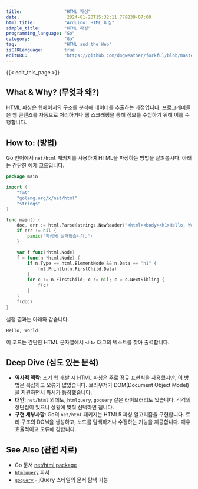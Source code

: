 ```yaml
---
title:                "HTML 파싱"
date:                  2024-01-20T15:32:11.778839-07:00
html_title:           "Arduino: HTML 파싱"
simple_title:         "HTML 파싱"
programming_language: "Go"
category:             "Go"
tag:                  "HTML and the Web"
isCJKLanguage:        true
editURL:              "https://github.com/dogweather/forkful/blob/master/content/ko/go/parsing-html.md"
---
```


{{< edit_this_page >}}

## What & Why? (무엇과 왜?)
HTML 파싱은 웹페이지의 구조를 분석해 데이터를 추출하는 과정입니다. 프로그래머들은 웹 콘텐츠를 자동으로 처리하거나 웹 스크래핑을 통해 정보를 수집하기 위해 이를 수행합니다.

## How to: (방법)
Go 언어에서 `net/html` 패키지를 사용하여 HTML을 파싱하는 방법을 살펴봅시다. 아래는 간단한 예제 코드입니다.

```Go
package main

import (
	"fmt"
	"golang.org/x/net/html"
	"strings"
)

func main() {
	doc, err := html.Parse(strings.NewReader("<html><body><h1>Hello, World!</h1></body></html>"))
	if err != nil {
		panic("파싱에 실패했습니다.")
	}

	var f func(*html.Node)
	f = func(n *html.Node) {
		if n.Type == html.ElementNode && n.Data == "h1" {
			fmt.Println(n.FirstChild.Data)
		}
		for c := n.FirstChild; c != nil; c = c.NextSibling {
			f(c)
		}
	}
	f(doc)
}
```

실행 결과는 아래와 같습니다.

```
Hello, World!
```

이 코드는 간단한 HTML 문자열에서 `<h1>` 태그의 텍스트를 찾아 출력합니다.

## Deep Dive (심도 있는 분석)
- **역사적 맥락**: 초기 웹 개발 시 HTML 파싱은 주로 정규 표현식을 사용했지만, 이 방법은 복잡하고 오류가 많았습니다. 브라우저가 DOM(Document Object Model)을 지원하면서 파서가 등장했습니다.
- **대안**: `net/html` 외에도, `htmlquery`, `goquery` 같은 라이브러리도 있습니다. 각각의 장단점이 있으니 상황에 맞춰 선택하면 됩니다.
- **구현 세부사항**: Go의 `net/html` 패키지는 HTML5 파싱 알고리즘을 구현합니다. 트리 구조의 DOM을 생성하고, 노드를 탐색하거나 수정하는 기능을 제공합니다. 매우 효율적이고 오류에 강합니다.

## See Also (관련 자료)
- Go 문서 [net/html package](https://pkg.go.dev/golang.org/x/net/html)
- [`htmlquery`](https://github.com/antchfx/htmlquery) 파서
- [`goquery`](https://github.com/PuerkitoBio/goquery) - jQuery 스타일의 문서 탐색 가능
